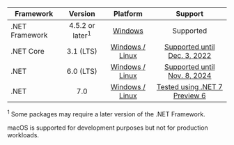 | Framework | Version | Platform | Support |
|------------------|:-------:|:--------:|:-------:|
| .NET Framework | 4.5.2 or later<sup>1</sup> | [Windows](https://docs.microsoft.com/en-us/dotnet/framework/migration-guide/versions-and-dependencies) | Supported |
| .NET Core | 3.1 (LTS) | [Windows / Linux](https://github.com/dotnet/core/blob/master/release-notes/3.1/3.1-supported-os.md) | [Supported until Dec. 3, 2022](https://dotnet.microsoft.com/en-us/platform/support/policy/dotnet-core) |
| .NET | 6.0 (LTS) | [Windows / Linux](https://github.com/dotnet/core/blob/main/release-notes/6.0/supported-os.md) | [Supported until Nov. 8, 2024](https://dotnet.microsoft.com/en-us/platform/support/policy/dotnet-core)  |
| .NET | 7.0 | [Windows / Linux](https://github.com/dotnet/core/blob/main/release-notes/6.0/supported-os.md)  | [Tested using .NET 7 Preview 6](https://discuss.particular.net/t/nservicebus-for-net-7-preview/3087)| 

<sup>1</sup> Some packages may require a later version of the .NET Framework.

macOS is supported for development purposes but not for production workloads.